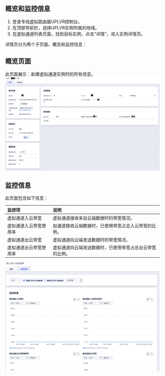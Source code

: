 ## 概览和监控信息

1. 登录专线虚拟路由器UPLVR控制台。
2. 在顶部导航栏，选择UPLVR实例所属的地域。
3. 在虚拟通道列表页面，找到目标实例，点击“详情”，进入实例详情页。 

详情页分为两个子页面，概览和监控信息：

## 概览页面
此页面展示：新建虚拟通道实例时的所有信息。
![](/images/虚拟通道概览大图.png)

## 监控信息

此页面包含如下信息：

| 监控项      | 说明 |
| :--------- | :------- |
| 虚拟通道入云带宽       | 虚拟通道接收来自云端数据时的带宽情况。  |
| 虚拟通道入云带宽使用率       | 拟通道接收云端数据时，已使用带宽占总入云带宽的比例。  |
| 虚拟通道出云带宽      | 虚拟通道向云端发送数据时的带宽情况。  |
| 虚拟通道出云带宽使用率      | 虚拟通道向云端发送数据时，已使用带宽占总出云带宽的比例。  |

![](/images/16.png)

